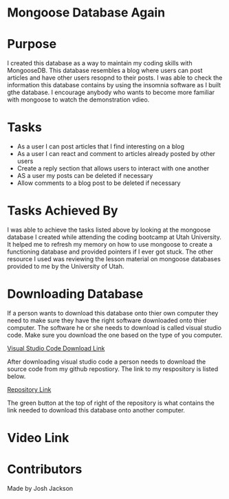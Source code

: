 # Mongoose Database Again

# Purpose
I created this database as a way to maintain my coding skills with MongooseDB. This database resembles a blog
where users can post articles and have other users resopnd to their posts. I was able to check the information
this database contains by using the insomnia software as I built gthe database. I encourage anybody who wants 
to become more familiar with mongoose to watch the demonstration vdieo.

# Tasks
- As a user I can post articles that I find interesting on a blog
- As a user I can react and comment to articles already posted by other users
- Create a reply section that allows users to interact with one another
- AS a user my posts can be deleted if necessary
- Allow comments to a blog post to be deleted if necessary

# Tasks Achieved By
I was able to achieve the tasks listed above by looking at the mongoose database I created while attending the coding bootcamp
at Utah University. It helped me to refresh my memory on how to use mongoose to create a functioning database and provided pointers 
if I ever got stuck. The other resource I used was reviewing the lesson material on mongoose databases provided to me by the 
University of Utah.

# Downloading Database
If a person wants to download this database onto thier own computer they need to make sure they have the right
software downloaded onto thier computer. The software he or she needs to download is called visual studio code. 
Make sure you download the one based on the type of you computer.

<a href="https://code.visualstudio.com/download">Visual Studio Code Download Link</a>

After downloading visual studio code a person needs to download the source code from my 
github repostiory. The link to my respository is listed below. 

<a href="https://github.com/Joker282855/mongoose-database-again">Repository Link</a>

The green button at the top of right of the repository is what contains the link needed
to download this database onto another computer.

# Video Link

# Contributors
Made by Josh Jackson

